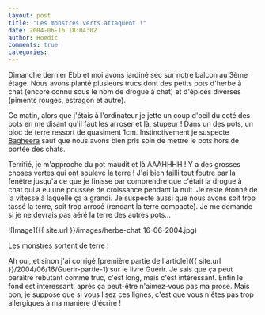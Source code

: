 ```yaml
---
layout: post
title: "Les monstres verts attaquent !"
date: 2004-06-16 18:04:02
author: Hoedic
comments: true
categories: 
---
```



Dimanche dernier Ebb et moi avons jardiné sec sur notre balcon au 3ème étage. Nous avons planté plusieurs trucs dont des petits pots d'herbe à chat (encore connu sous le nom de drogue à chat) et d'épices diverses (piments rouges, estragon et autre).

Ce matin, alors que j'étais à l'ordinateur je jette un coup d'oeil du coté des pots en me disant qu'il faut les arroser et là, stupeur ! Dans un des pots, un bloc de terre ressort de quasiment 1cm. Instinctivement je suspecte [Bagheera](http://mon-ile.net/carnet/blog323.html) sauf que nous avons bien pris soin de mettre le pots hors de portée des chats.

Terrifié, je m'approche du pot maudit et là AAAHHHH ! Y a des grosses choses vertes qui ont soulevé la terre ! J'ai bien failli tout foutre par la fenêtre jusqu'à ce que je finisse par comprendre que c'était la drogue à chat qui a eu une poussée de croissance pendant la nuit. Je reste étonné de la vitesse à laquelle ça a grandi. Je suspecte aussi que nous avons soit trop tassé la terre, soit trop arrosé (rendant la terre compacte). Je me demande si je ne devrais pas aéré la terre des autres pots...

![Image]({{ site.url }}/images/herbe-chat_16-06-2004.jpg)
<div class="photoattrib">Les monstres sortent de terre !</div>



Ah oui, et sinon j'ai corrigé [première partie de l'article]({{ site.url }}/2004/06/16/Guerir-partie-1) sur le livre Guérir. Je sais que ça peut paraître rebutant comme truc, c'est long, mais c'est intéressant. Enfin le fond est intéressant, après ça peut-être n'aimez-vous pas ma prose. Mais bon, je suppose que si vous lisez ces lignes, c'est que vous n'êtes pas trop allergiques à ma manière d'écrire !